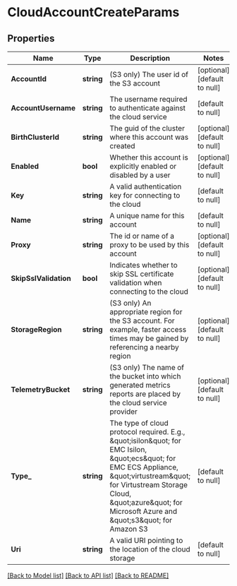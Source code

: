 # CloudAccountCreateParams

## Properties
Name | Type | Description | Notes
------------ | ------------- | ------------- | -------------
**AccountId** | **string** | (S3 only) The user id of the S3 account | [optional] [default to null]
**AccountUsername** | **string** | The username required to authenticate against the cloud service | [default to null]
**BirthClusterId** | **string** | The guid of the cluster where this account was created | [optional] [default to null]
**Enabled** | **bool** | Whether this account is explicitly enabled or disabled by a user | [optional] [default to null]
**Key** | **string** | A valid authentication key for connecting to the cloud | [default to null]
**Name** | **string** | A unique name for this account | [default to null]
**Proxy** | **string** | The id or name of a proxy to be used by this account | [optional] [default to null]
**SkipSslValidation** | **bool** | Indicates whether to skip SSL certificate validation when connecting to the cloud | [optional] [default to null]
**StorageRegion** | **string** | (S3 only) An appropriate region for the S3 account.  For example, faster access times may be gained by referencing a nearby region | [optional] [default to null]
**TelemetryBucket** | **string** | (S3 only) The name of the bucket into which generated metrics reports are placed by the cloud service provider | [optional] [default to null]
**Type_** | **string** | The type of cloud protocol required.  E.g., \&quot;isilon\&quot; for EMC Isilon, \&quot;ecs\&quot; for EMC ECS Appliance, \&quot;virtustream\&quot; for Virtustream Storage Cloud, \&quot;azure\&quot; for Microsoft Azure and \&quot;s3\&quot; for Amazon S3 | [default to null]
**Uri** | **string** | A valid URI pointing to the location of the cloud storage | [default to null]

[[Back to Model list]](../README.md#documentation-for-models) [[Back to API list]](../README.md#documentation-for-api-endpoints) [[Back to README]](../README.md)


